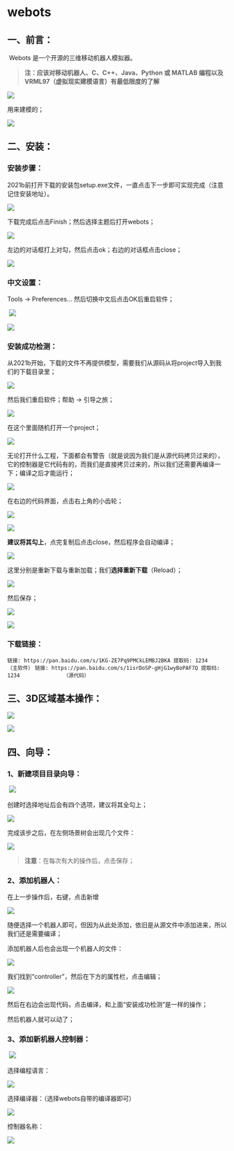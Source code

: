 # **webots**

## **一、前言：**

​		Webots 是一个开源的三维移动机器人模拟器。

> **注：应该对移动机器人、C、C++、Java、Python 或 MATLAB 编程以及 VRML97（虚拟现实建模语言）有最低限度的了解**

![](https://cdn.jsdelivr.net/gh/KKMJJ0721/Blog_pic/202509141353806.png)

用来建模的；

![](https://cdn.jsdelivr.net/gh/KKMJJ0721/Blog_pic/202509141354691.png)





## **二、安装：**

### **安装步骤：**		

​		2021b前打开下载的安装包setup.exe文件，一直点击下一步即可实现完成（注意记住安装地址）。

![](https://cdn.jsdelivr.net/gh/KKMJJ0721/Blog_pic/202509131507916.png)

下载完成后点击Finish；然后选择主题后打开webots；

![](https://cdn.jsdelivr.net/gh/KKMJJ0721/Blog_pic/202509131519321.png)

左边的对话框打上对勾，然后点击ok；右边的对话框点击close；

![](https://cdn.jsdelivr.net/gh/KKMJJ0721/Blog_pic/202509131522624.png)

### **中文设置：**

Tools -> Preferences...  然后切换中文后点击OK后重启软件；

​		![](https://cdn.jsdelivr.net/gh/KKMJJ0721/Blog_pic/202509131526174.png)

![](https://cdn.jsdelivr.net/gh/KKMJJ0721/Blog_pic/202509131529865.png)

### **安装成功检测：**

​		从2021b开始，下载的文件不再提供模型，需要我们从源码从将project导入到我们的下载目录里；

![](https://cdn.jsdelivr.net/gh/KKMJJ0721/Blog_pic/202509131615194.png)

然后我们重启软件；帮助 -> 引导之旅；

![](https://cdn.jsdelivr.net/gh/KKMJJ0721/Blog_pic/202509131620850.png)

在这个里面随机打开一个project；

![](https://cdn.jsdelivr.net/gh/KKMJJ0721/Blog_pic/202509130925721.png)

​		无论打开什么工程，下面都会有警告（就是说因为我们是从源代码拷贝过来的），它的控制器是它代码有的，而我们是直接拷贝过来的，所以我们还需要再编译一下；编译之后才能运行；

![](https://cdn.jsdelivr.net/gh/KKMJJ0721/Blog_pic/202509130936639.png)

在右边的代码界面，点击右上角的小齿轮；

![](https://cdn.jsdelivr.net/gh/KKMJJ0721/Blog_pic/202509130942600.png)

![](https://cdn.jsdelivr.net/gh/KKMJJ0721/Blog_pic/202509130947602.png)

**建议将其勾上**，点完复制后点击close，然后程序会自动编译；

![](https://cdn.jsdelivr.net/gh/KKMJJ0721/Blog_pic/202509130948458.png)

这里分别是重新下载与重新加载；我们**选择重新下载**（Reload）；

![](https://cdn.jsdelivr.net/gh/KKMJJ0721/Blog_pic/202509131101119.png)

然后保存；

![](https://cdn.jsdelivr.net/gh/KKMJJ0721/Blog_pic/202509131100210.png)

![](https://cdn.jsdelivr.net/gh/KKMJJ0721/Blog_pic/202509131102989.png)

### **下载链接：**

`链接: https://pan.baidu.com/s/1KG-ZE7Pq9PMCkLEMBJ2BKA 提取码: 1234			（主软件）`
`链接: https://pan.baidu.com/s/1isrDoSP-gHjG1wyBoPAF7Q 提取码: 1234				（源代码）`









## **三、3D区域基本操作：**

![](https://cdn.jsdelivr.net/gh/KKMJJ0721/Blog_pic/202509140717818.png)

![](https://cdn.jsdelivr.net/gh/KKMJJ0721/Blog_pic/202509140723415.png)









## **四、向导：**

### **1、新建项目目录向导：**

​		![](https://cdn.jsdelivr.net/gh/KKMJJ0721/Blog_pic/202509140749863.png)

创建时选择地址后会有四个选项，建议将其全勾上；

![](https://cdn.jsdelivr.net/gh/KKMJJ0721/Blog_pic/202509140805014.png)

完成该步之后，在左侧场景树会出现几个文件：

![](https://cdn.jsdelivr.net/gh/KKMJJ0721/Blog_pic/202509140802910.png)

> **注意**：在每次有大的操作后，点击保存；





### **2、添加机器人：**

在上一步操作后，右键，点击新增

![](https://cdn.jsdelivr.net/gh/KKMJJ0721/Blog_pic/202509140756049.png)

随便选择一个机器人即可，但因为从此处添加，依旧是从源文件中添加进来，所以我们还是需要编译；

添加机器人后也会出现一个机器人的文件：

![](https://cdn.jsdelivr.net/gh/KKMJJ0721/Blog_pic/202509140807256.png)

我们找到“controller”，然后在下方的属性栏，点击编辑；

![](https://cdn.jsdelivr.net/gh/KKMJJ0721/Blog_pic/202509140809875.png)

然后在右边会出现代码，点击编译，和上面“安装成功检测”是一样的操作；

然后机器人就可以动了；





### **3、添加新机器人控制器：**

​		![](https://cdn.jsdelivr.net/gh/KKMJJ0721/Blog_pic/202509140749863.png)

选择编程语言：

![](https://cdn.jsdelivr.net/gh/KKMJJ0721/Blog_pic/202509140816911.png)

选择编译器：（选择webots自带的编译器即可）

![](https://cdn.jsdelivr.net/gh/KKMJJ0721/Blog_pic/202509140820310.png)

控制器名称：

![](https://cdn.jsdelivr.net/gh/KKMJJ0721/Blog_pic/202509140822550.png)























